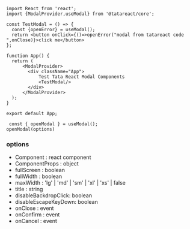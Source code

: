 ```
import React from 'react';
import {ModalProvider,useModal} from '@tatareact/core';

const TestModal = () => {
  const {openError} = useModal();
  return <button onClick={()=>openError("modal from tatareact code ",onClose)}>click me</button>
};

function App() {
  return (
      <ModalProvider>
        <div className="App">
            Test Tata React Modal Components
            <TestModal/>
        </div>
      </ModalProvider>
  );
}

export default App;

```

```ecmascript 6
 const { openModal } = useModal();
openModal(options)
```

### options

- Component  : react component
- ComponentProps : object  
- fullScreen : boolean 
- fullWidth : boolean
- maxWidth : 'lg' | 'md' | 'sm' | 'xl' | 'xs' | false
- title : string 
- disableBackdropClick: boolean
- disableEscapeKeyDown: boolean     
- onClose : event
- onConfirm : event
- onCancel : event




